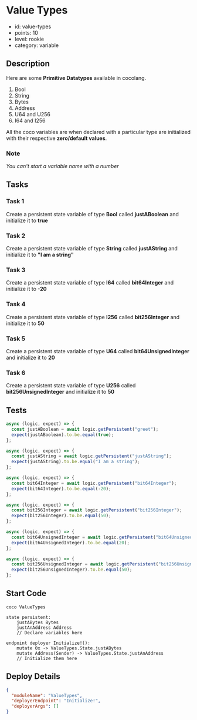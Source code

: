# Value Types

- id: value-types
- points: 10
- level: rookie
- category: variable

## Description

Here are some **Primitive Datatypes** available in cocolang.

1. Bool
2. String
3. Bytes
4. Address
5. U64 and U256
6. I64 and I256

All the coco variables are when declared with a particular type are initialized with their respective **zero/default values**.

### Note

_You can't start a variable name with a number_

## Tasks

### Task 1

Create a persistent state variable of type **Bool** called **justABoolean** and initialize it to **true**

### Task 2

Create a persistent state variable of type **String** called **justAString** and initialize it to **"I am a string"**

### Task 3

Create a persistent state variable of type **I64** called **bit64Integer** and initialize it to **-20**

### Task 4

Create a persistent state variable of type **I256** called **bit256Integer** and initialize it to **50**

### Task 5

Create a persistent state variable of type **U64** called **bit64UnsignedInteger** and initialize it to **20**

### Task 6

Create a persistent state variable of type **U256** called **bit256UnsignedInteger** and initialize it to **50**

## Tests

```javascript
async (logic, expect) => {
  const justABoolean = await logic.getPersistent("greet");
  expect(justABoolean).to.be.equal(true);
};
```

```javascript
async (logic, expect) => {
  const justAString = await logic.getPersistent("justAString");
  expect(justAString).to.be.equal("I am a string");
};
```

```javascript
async (logic, expect) => {
  const bit64Integer = await logic.getPersistent("bit64Integer");
  expect(bit64Integer).to.be.equal(-20);
};
```

```javascript
async (logic, expect) => {
  const bit256Integer = await logic.getPersistent("bit256Integer");
  expect(bit256Integer).to.be.equal(50);
};
```

```javascript
async (logic, expect) => {
  const bit64UnsignedInteger = await logic.getPersistent("bit64UnsignedInteger");
  expect(bit64UnsignedInteger).to.be.equal(20);
};
```

```javascript
async (logic, expect) => {
  const bit256UnsignedInteger = await logic.getPersistent("bit256UnsignedInteger");
  expect(bit256UnsignedInteger).to.be.equal(50);
};
```

## Start Code

```cocolang
coco ValueTypes

state persistent:
    justABytes Bytes
    justAnAddress Address
    // Declare variables here

endpoint deployer Initialize!():
    mutate 0x -> ValueTypes.State.justABytes
    mutate Address(Sender) -> ValueTypes.State.justAnAddress
    // Initialize them here
```

## Deploy Details

```json
{
  "moduleName": "ValueTypes",
  "deployerEndpoint": "Initialize!",
  "deployerArgs": []
}
```
